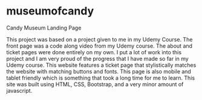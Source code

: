 # museumofcandy
Candy Museum Landing Page

This project was based on a project given to me in my Udemy Course. The front page was a code along video from my Udemy course. The about and ticket pages were done entirely on my own. I put a lot of work into this project and I am very proud of the progress that I have made so far in my Udemy course. This website features a ticket page that stylistically matches the website with matching buttons and fonts. This page is also mobile and tablet friendly which is something that took a long time for me to learn. This site was built using HTML, CSS, Bootstrap, and a very minor amount of javascript.
